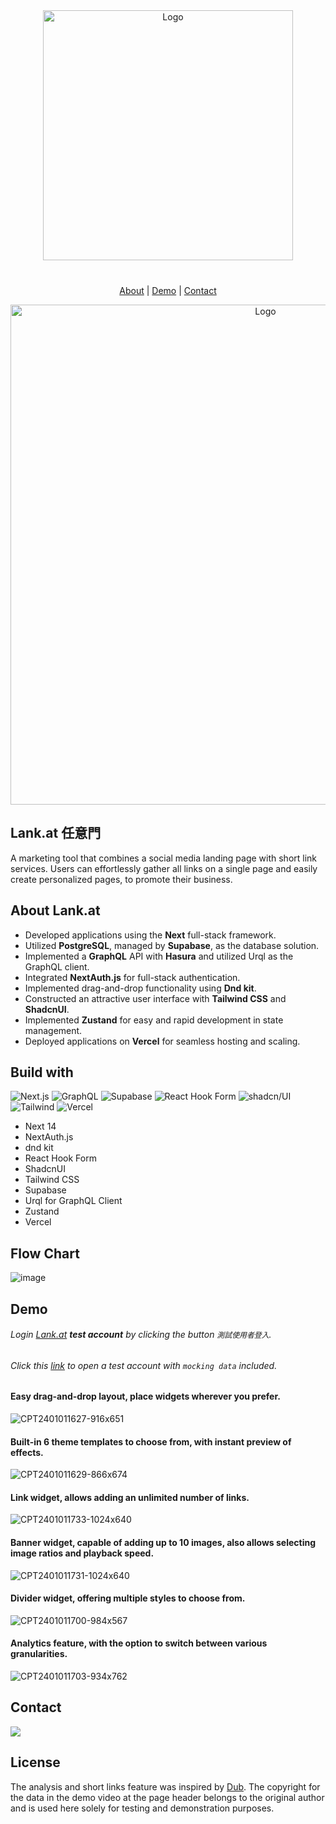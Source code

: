 <div align="center">
  <a href="https://lank.at/" style="margin-bottom:40px; display:block;">
    <img src="https://github.com/imjohnathan/lankat-readme/assets/138226/4dd1e0e9-ab69-49c1-ac2c-eadfe1e40b8e" alt="Logo" width="400px">
  </a>
  <p align="center">
    <a href="https://github.com/imjohnathan/lankat#lankat-%E4%BB%BB%E6%84%8F%E9%96%80">About</a>
    |
    <a href="https://github.com/imjohnathan/lankat#demo">Demo</a>
    |
    <a href="https://github.com/imjohnathan/lankat#contact">Contact</a>
  </p>
  <img src="https://github.com/imjohnathan/lankat-readme/assets/138226/25afccce-8349-4fe1-bb0f-f80a8516f88e" alt="Logo" width="800px">
</div>

<!---![Logo](https://github.com/imjohnathan/lankat-readme/assets/138226/25afccce-8349-4fe1-bb0f-f80a8516f88e)---->

## Lank.at 任意門

A marketing tool that combines a social media landing page with short link services. Users can effortlessly gather all links on a single page and easily create personalized pages, to promote their business.

## About Lank.at

- Developed applications using the **Next** full-stack framework.
- Utilized **PostgreSQL**, managed by **Supabase**, as the database solution.
- Implemented a **GraphQL** API with **Hasura** and utilized Urql as the GraphQL client.
- Integrated **NextAuth.js** for full-stack authentication.
- Implemented drag-and-drop functionality using **Dnd kit**.
- Constructed an attractive user interface with **Tailwind CSS** and **ShadcnUI**.
- Implemented **Zustand** for easy and rapid development in state management.
- Deployed applications on **Vercel** for seamless hosting and scaling.

## Build with

![Next.js](https://img.shields.io/badge/Next.js-000000.svg?style=for-the-badge&logo=nextdotjs&logoColor=white)
![GraphQL](https://img.shields.io/badge/GraphQL-E10098.svg?style=for-the-badge&logo=GraphQL&logoColor=white)
![Supabase](https://img.shields.io/badge/Supabase-3FCF8E.svg?style=for-the-badge&logo=Supabase&logoColor=white)
![React Hook Form](https://img.shields.io/badge/React%20Hook%20Form-EC5990.svg?style=for-the-badge&logo=React-Hook-Form&logoColor=white)
![shadcn/UI](https://img.shields.io/badge/shadcn/ui-000000.svg?style=for-the-badge&logo=shadcn/ui&logoColor=white)
![Tailwind](https://img.shields.io/badge/Tailwind%20CSS-06B6D4.svg?style=for-the-badge&logo=Tailwind-CSS&logoColor=white)
![Vercel](https://img.shields.io/badge/Vercel-000000.svg?style=for-the-badge&logo=Vercel&logoColor=white)

- Next 14
- NextAuth.js
- dnd kit
- React Hook Form
- ShadcnUI
- Tailwind CSS
- Supabase
- Urql for GraphQL Client
- Zustand
- Vercel

## Flow Chart

![image](https://github.com/imjohnathan/lankat-readme/assets/138226/df6a255d-56c4-4f2f-a727-e9b3861af870)

## Demo

###### Login [Lank.at](https://lank.at/) **test account** by clicking the button `測試使用者登入`.

###### Click this [link](https://lank.at/login?test) to open a test account with `mocking data` included.

#### Easy drag-and-drop layout, place widgets wherever you prefer.

![CPT2401011627-916x651](https://github.com/imjohnathan/lankat-readme/assets/138226/56c7786d-7df5-4b3d-a9c1-da25d3bfe125)

#### Built-in 6 theme templates to choose from, with instant preview of effects.

![CPT2401011629-866x674](https://github.com/imjohnathan/lankat-readme/assets/138226/ab27463b-1df5-4e53-b9b1-83fb9de37d93)

#### Link widget, allows adding an unlimited number of links.

![CPT2401011733-1024x640](https://github.com/imjohnathan/lankat-readme/assets/138226/283413c8-0382-41a2-a6a0-90ff0d524ebe)

#### Banner widget, capable of adding up to 10 images, also allows selecting image ratios and playback speed.

![CPT2401011731-1024x640](https://github.com/imjohnathan/lankat-readme/assets/138226/622fa7d3-a856-4bf0-b3c6-b04838619cc2)

#### Divider widget, offering multiple styles to choose from.

![CPT2401011700-984x567](https://github.com/imjohnathan/lankat-readme/assets/138226/e769d337-79ab-4978-aec0-fe0845cb1509)

#### Analytics feature, with the option to switch between various granularities.

![CPT2401011703-934x762](https://github.com/imjohnathan/lankat-readme/assets/138226/928c6acd-62ec-4966-994e-ebf8b47a7df3)

## Contact

  <a href="mailto:john@vamo.tw">
    <img src="https://img.shields.io/badge/Gmail-D14836?style=for-the-badge&logo=gmail&logoColor=white" />
  </a>

## License

The analysis and short links feature was inspired by [Dub](https://github.com/dubinc/dub). The copyright for the data in the demo video at the page header belongs to the original author and is used here solely for testing and demonstration purposes.
